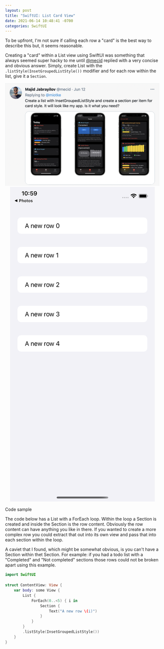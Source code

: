 ```yaml
---
layout: post
title: "SwiftUI: List Card View"
date: 2021-06-14 10:48:41 -0700
categories: SwiftUI
---
```


To be upfront, I'm not sure if calling each row a "card" is the best way to describe this but, it seems reasonable.

Creating a "card" within a List view using SwiftUI was something that always seemed super hacky to me until [@mecid](https://twitter.com/mecid) replied with a very concise and obvious answer. Simply, create List with the `.listStyle(InsetGroupedListStyle())` modifier and for each row within the list, give it a `Section`.  

<p align="center">
  <img src="/images/mecid_creating_card.png">
  <img src="/images/list_card_example.png">
</p

## Code sample

The code below has a List with a ForEach loop. Within the loop a Section is created and inside the Section is the row content. Obviously the row content can have anything you like in there. If you wanted to create a more complex row you could extract that out into its own view and pass that into each section within the loop. 

A caviet that I found, which might be somewhat obvious, is you can't have a Section within thet Section. For example: if you had a todo list with a "Completed" and "Not completed" sections those rows could not be broken apart using this example.

```swift
import SwiftUI

struct ContentView: View {
    var body: some View {
        List {
            ForEach(0..<5) { i in
                Section {
                    Text("A new row \(i)")
                }
            }
        }
        .listStyle(InsetGroupedListStyle())
    }
}
```
